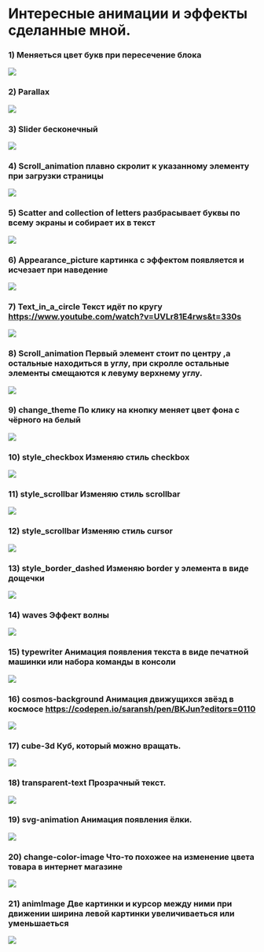# Интересные анимации и эффекты сделанные мной.

### 1) Меняеться цвет букв при пересечение блока

<img src="./image/1.jpg" />

### 2) Parallax

<img src="./image/2.jpg" />

### 3) Slider бесконечный

<img src="./image/3.jpg" />

### 4) Scroll_animation плавно скролит к указанному элементу при загрузки страницы

<img src="./image/4.png" />

### 5) Scatter and collection of letters разбрасывает буквы по всему экраны и собирает их в текст

<img src="./image/5.png" />

### 6) Appearance_picture картинка с эффектом появляется и исчезает при наведение

<img src="./image/6.png" />

### 7) Text_in_a_circle Текст идёт по кругу https://www.youtube.com/watch?v=UVLr81E4rws&t=330s

<img src="./image/7.jpg" />

### 8) Scroll_animation Первый элемент стоит по центру ,а остальные находиться в углу, при скролле остальные элементы смещаются к левуму верхнему углу.

<img src="./image/8.png" />

### 9) change_theme По клику на кнопку меняет цвет фона с чёрного на белый

<img src="./image/9.png" />

### 10) style_checkbox Изменяю стиль checkbox

<img src="./image/10.jpg" />

### 11) style_scrollbar Изменяю стиль scrollbar

<img src="./image/11.png" />

### 12) style_scrollbar Изменяю стиль cursor

<img src="./image/12.png" />

### 13) style_border_dashed Изменяю border у элемента в виде дощечки

<img src="./image/13.jpg" />

### 14) waves Эффект волны

<img src="./image/14.png" />

### 15) typewriter Анимация появления текста в виде печатной машинки или набора команды в консоли

<img src="./image/15.png" />

### 16) cosmos-background Анимация движущихся звёзд в космосе https://codepen.io/saransh/pen/BKJun?editors=0110

<img src="./image/16.png" />

### 17) cube-3d Куб, который можно вращать.

<img src="./image/17.png" />

### 18) transparent-text Прозрачный текст.

<img src="./image/18.png" />

### 19) svg-animation Анимация появления ёлки.

<img src="./image/19.png" />

### 20) change-color-image Что-то похожее на изменение цвета товара в интернет магазине

<img src="./image/20.jpg" />

### 21) animImage Две картинки и курсор между ними при движении ширина левой картинки увеличиваеться или уменьшаеться

<img src="./image/21.jpg" />
